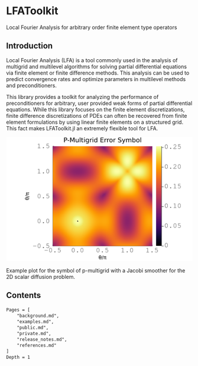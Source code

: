 # LFAToolkit

Local Fourier Analysis for arbitrary order finite element type operators

## Introduction

Local Fourier Analysis (LFA) is a tool commonly used in the analysis of multigrid and multilevel algorithms for solving partial differential equations via finite element or finite difference methods.
This analysis can be used to predict convergence rates and optimize parameters in multilevel methods and preconditioners.

This library provides a toolkit for analyzing the performance of preconditioners for arbitrary, user provided weak forms of partial differential equations.
While this library focuses on the finite element discretizations, finite difference discretizations of PDEs can often be recovered from finite element formulations by using linear finite elements on a structured grid.
This fact makes LFAToolkit.jl an extremely flexible tool for LFA.

![](img/201_pmultigrid_spectral_radius_2_to_1_2d.png)

Example plot for the symbol of p-multigrid with a Jacobi smoother for the 2D scalar diffusion problem.

## Contents

```@contents
Pages = [
    "background.md",
    "examples.md",
    "public.md",
    "private.md",
    "release_notes.md",
    "references.md"
]
Depth = 1
```
